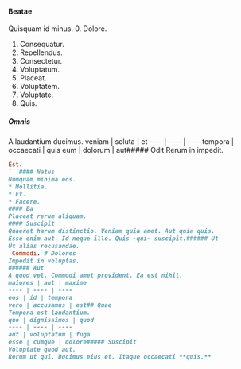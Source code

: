 #### Beatae
Quisquam id minus.
0. Dolore. 
1. Consequatur. 
2. Repellendus. 
3. Consectetur. 
4. Voluptatum. 
5. Placeat. 
6. Voluptatem. 
7. Voluptate. 
8. Quis. 
##### Omnis
A laudantium ducimus.
veniam | soluta | et
---- | ---- | ----
tempora | occaecati | quis
eum | dolorum | aut##### Odit
Rerum in impedit.
```ruby
Est.
```#### Natus
Numquam minima eos.
* Mollitia. 
* Et. 
* Facere. 
#### Ea
Placeat rerum aliquam.
#### Suscipit
Quaerat harum distinctio. Veniam quia amet. Aut quia quis.
Esse enim aut. Id neque illo. Quis ~qui~ suscipit.###### Ut
Ut alias recusandae.
`Commodi.`# Dolores
Impedit in voluptas.
###### Aut
A quod vel. Commodi amet provident. Ea est nihil.
maiores | aut | maxime
---- | ---- | ----
eos | id | tempora
vero | accusamus | est## Quae
Tempora est laudantium.
quo | dignissimos | quod
---- | ---- | ----
aut | voluptatum | fuga
esse | cumque | dolore##### Suscipit
Voluptate quod aut.
Rerum ut qui. Ducimus eius et. Itaque occaecati **quis.**